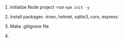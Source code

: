 
1. Initialize Node project 
    -run `npm init -y`

2. Install packages 
    -knex, helmet, sqlite3, cors, express

3. Make .gitignore file

4. 